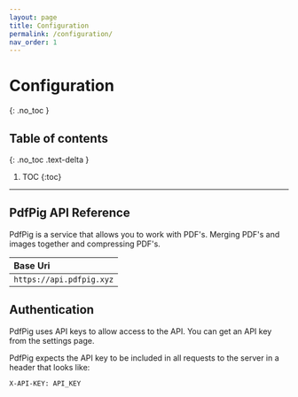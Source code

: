 ```yaml
---
layout: page
title: Configuration
permalink: /configuration/
nav_order: 1
---
```


# Configuration
{: .no_toc }


## Table of contents
{: .no_toc .text-delta }

1. TOC
{:toc}

---

## PdfPig API Reference
PdfPig is a service that allows you to work with PDF's. Merging PDF's and images together and compressing PDF's.

| Base Uri        |
|:-------------|
| ```https://api.pdfpig.xyz```          |

## Authentication
PdfPig uses API keys to allow access to the API. You can get an API key from the settings page.

PdfPig expects the API key to be included in all requests to the server in a header that looks like:

```
X-API-KEY: API_KEY
```

